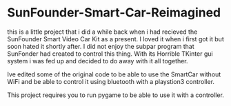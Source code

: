 # SunFounder-Smart-Car-Reimagined

this is a little project that i did a while back when i had recieved the SunFounder Smart Video Car Kit as a present. I loved it
when i first got it but soon hated it shortly after. I did not enjoy the subpar program that SunFonder had created to control this
thing. With its Horrible TKinter gui system i was fed up and decided to do away with it all together.

Ive edited some of the original code to be able to use the SmartCar without WiFi and be able to control it using bluetooth
with a playstion3 controller.

This project requires you to run pygame to be able to use it with a controller.
